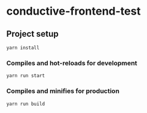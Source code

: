 # conductive-frontend-test

## Project setup
```
yarn install
```

### Compiles and hot-reloads for development
```
yarn run start
```

### Compiles and minifies for production
```
yarn run build
